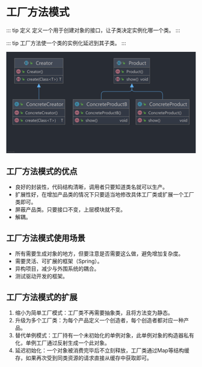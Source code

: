 # 工厂方法模式

::: tip 定义
定义一个用于创建对象的接口，让子类决定实例化哪一个类。
:::

::: tip
工厂方法使一个类的实例化延迟到其子类。
:::

![image-20210901103841094](./images/image-20210901103841094.png)

## 工厂方法模式的优点

- 良好的封装性，代码结构清晰，调用者只要知道类名就可以生产。
- 扩展性好，在增加产品类的情况下只要适当地修改具体工厂类或扩展一个工厂类即可。
- 屏蔽产品类。只要接口不变，上层模块就不变。
- 解耦。

## 工厂方法模式使用场景

- 所有需要生成对象的地方，但要注意是否需要这么做，避免增加复杂度。
- 需要灵活、可扩展的框架（Spring）。
- 异构项目，减少与外围系统的耦合。
- 测试驱动开发的框架。

## 工厂方法模式的扩展

1. 缩小为简单工厂模式：工厂类不再需要抽象类，且将方法变为静态。
2. 升级为多个工厂类：为每个产品定义一个创造者，每个创造者都对应一种产品。
3. 替代单例模式：工厂持有一个未初始化的单例对象，此单例对象的构造器私有化，单例工厂通过反射生成一个此对象。
4. 延迟初始化：一个对象被消费完毕后不立刻释放，工厂类通过Map等结构缓存，如果再次受到同类资源的请求直接从缓存中获取即可。

